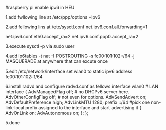 #raspberry pi enable ipv6 in HEU

1.add fwllowing line at /etc/ppp/options
+ipv6

2.add fellowing lins at /etc/sysctl.conf
net.ipv6.conf.all.forwarding=1

net.ipv6.conf.eth0.accept_ra=2
net.ipv6.conf.ppp0.accept_ra=2

3.execute sysctl -p via sudo user

4.add ip6tables -t nat -I POSTROUTING -s fc00:101:102::/64 -j MASQUERADE at anywhere that can excute once

5.edit /etc/network/interface set wlan0 to static ipv6 address fc00:101:102::1/64

6.install radvd and configure radvd.conf as fellows
interface wlan0 # LAN interface
{
AdvManagedFlag off; # no DHCPv6 server here.
AdvOtherConfigFlag off; # not even for options.
AdvSendAdvert on;
AdvDefaultPreference high;
AdvLinkMTU 1280;
prefix ::/64 #pick one non-link-local prefix assigned to the interface and start advertising it
{
AdvOnLink on;
AdvAutonomous on;
};
};

5.done
